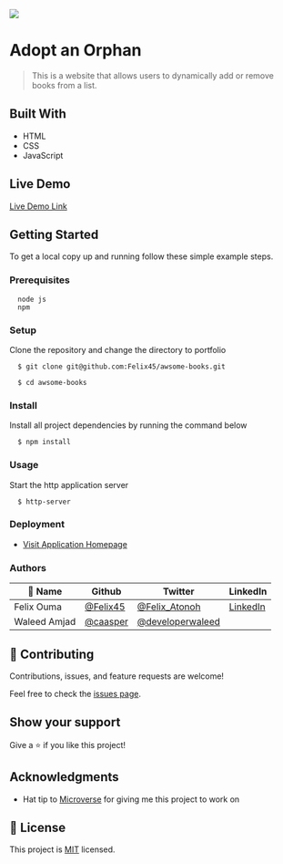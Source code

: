 ![](https://img.shields.io/badge/Microverse-blueviolet)

# Adopt an Orphan

> This is a website that allows users to dynamically add or remove books from a list.


## Built With

- HTML
- CSS
- JavaScript


## Live Demo

[Live Demo Link](https://felix45.github.io/awsome-books/)


## Getting Started

To get a local copy up and running follow these simple example steps.

### Prerequisites
```
  node js
  npm

```
### Setup
Clone the repository and change the directory to portfolio

``` 
  $ git clone git@github.com:Felix45/awsome-books.git

  $ cd awsome-books

```

### Install
Install all project dependencies by running the command below
 
``` 
  $ npm install
```
### Usage
Start the http application server
``` 
  $ http-server
```

### Deployment
- [Visit Application Homepage](http://localhost:8080)


### Authors

| 👤 Name | Github | Twitter | LinkedIn |
|------|--------|---------|----------|
|Felix Ouma|[@Felix45](https://github.com/Felix45)|[@Felix_Atonoh](https://twitter.com/Felix_Atonoh)|[LinkedIn](https://www.linkedin.com/in/felix-ouma-639766b0/)|
|Waleed Amjad|[@caasper](https://github.com/caasperr)|[@developerwaleed](https://twitter.com/developerwaleed)||



## 🤝 Contributing

Contributions, issues, and feature requests are welcome!

Feel free to check the [issues page](https://github.com/Felix45/awsome-books/issues).

## Show your support

Give a ⭐️ if you like this project!

## Acknowledgments

- Hat tip to [Microverse](https://bit.ly/MicroverseTN) for giving me this project to work on


## 📝 License

This project is [MIT](https://github.com/git/git-scm.com/blob/main/MIT-LICENSE.txt) licensed.
